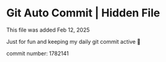 # Git Auto Commit | Hidden File

This file was added Feb 12, 2025

Just for fun and keeping my daily git commit active 🤪

commit number: 1782141
